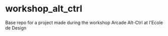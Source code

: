 # workshop_alt_ctrl
Base repo for a project made during the workshop Arcade Alt-Ctrl at l'Ecole de Design


